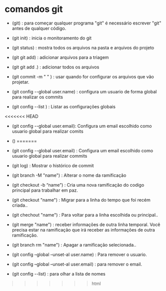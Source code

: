 # comandos git

- (git) : para começar qualquer programa "git" é necessário escrever "git" antes de qualquer código.

- (git init) : inicia o monitoramento do git

- (git status) : mostra todos os arquivos na pasta e arquivos do projeto 

- (git git add) : adicionar arquivos para a triagem

- (git git add .) : adicionar todos os arquivos

- (git commit -m " " ) : usar quando for configurar os arquivos que vão projetar.

- (git config --global user.name) : configura um usuario de forma global para realizar os commits 

- (git config --list ) : Listar as configurações globais

<<<<<<< HEAD
- (git config --global user.email): Configura um email escolhido como usuario global para realizar comits

- ()
=======
- (git config --global user.email) : Configura um email escolhido como usuario global para realizar commits

- (git log) : Mostrar o histórico de commit 

- (git branch -M "name") : Alterar o nome da ramificação

- (git checkout -b “name”) : Cria uma nova ramificação do codigo principal para trabalhar em paz.

- (git checkout  "name") : Migrar para a linha do tempo que foi recém criada..

- (git chechout "name") : Para voltar para a linha escolhida ou principal..

- (git merge "name") : receber informações de outra linha temporal. Você precisa estar na ramificação que irá receber as informações de outra ramificação.

- (git branch rm "name") : Apagar a ramificação selecionada.. 

- (git config –global –unset-al user.name) : Para remover o usuario.

- (git config –global –unset-al user.email) : para remover o email.

- (git config --list) : para olhar a lista de nomes
>>>>>>> html
